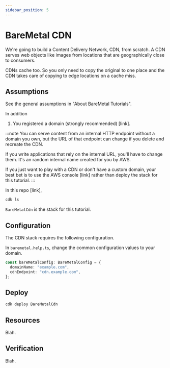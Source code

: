 ```yaml
---
sidebar_position: 5
---
```


# BareMetal CDN

We're going to build a Content Delivery Network, CDN, from scratch. A CDN serves web objects like images from locations that are geographically close to consumers.

CDNs cache too. So you only need to copy the original to one place and the CDN takes care of copying to edge locations on a cache miss.

## Assumptions

See the general assumptions in "About BareMetal Tutorials".

In addition
1. You registered a domain (strongly recommended) [link].

:::note
You can serve content from an internal HTTP endpoint without a domain you own, but the URL of that endpoint can change if you delete and recreate the CDN.

If you write applications that rely on the internal URL, you'll have to change them.
It's an random internal name created for you by AWS.

If you just want to play with a CDN or don't have a custom domain, your best bet is to use the AWS console [link] rather than deploy the stack for this tutorial.
:::

In this repo [link], 

```bash
cdk ls
```

`BareMetalCdn` is the stack for this tutorial.

## Configuration

The CDN stack requires the following configuration.

In `baremetal.help.ts`, change the common configuration values to your domain.

```ts
const bareMetalConfig: BareMetalConfig = {
  domainName: "example.com",
  cdnEndpoint: "cdn.example.com",
};
```

## Deploy

```bash
cdk deploy BareMetalCdn
```

## Resources

Blah.

## Verification

Blah.


